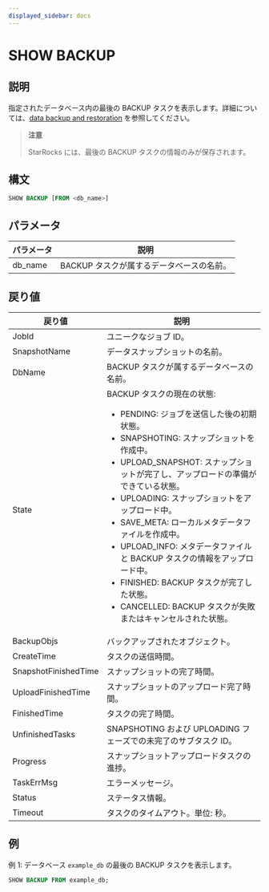 ```yaml
---
displayed_sidebar: docs
---
```


# SHOW BACKUP

## 説明

指定されたデータベース内の最後の BACKUP タスクを表示します。詳細については、[data backup and restoration](../../../administration/management/Backup_and_restore.md) を参照してください。

> **注意**
>
> StarRocks には、最後の BACKUP タスクの情報のみが保存されます。

## 構文

```SQL
SHOW BACKUP [FROM <db_name>]
```

## パラメータ

| **パラメータ** | **説明**                                       |
| ------------- | ----------------------------------------------------- |
| db_name       | BACKUP タスクが属するデータベースの名前。 |

## 戻り値

| **戻り値**           | **説明**                                              |
| -------------------- | ------------------------------------------------------------ |
| JobId                | ユニークなジョブ ID。                                               |
| SnapshotName         | データスナップショットの名前。                                   |
| DbName               | BACKUP タスクが属するデータベースの名前。        |
| State                | BACKUP タスクの現在の状態:<ul><li>PENDING: ジョブを送信した後の初期状態。</li><li>SNAPSHOTING: スナップショットを作成中。</li><li>UPLOAD_SNAPSHOT: スナップショットが完了し、アップロードの準備ができている状態。</li><li>UPLOADING: スナップショットをアップロード中。</li><li>SAVE_META: ローカルメタデータファイルを作成中。</li><li>UPLOAD_INFO: メタデータファイルと BACKUP タスクの情報をアップロード中。</li><li>FINISHED: BACKUP タスクが完了した状態。</li><li>CANCELLED: BACKUP タスクが失敗またはキャンセルされた状態。</li></ul> |
| BackupObjs           | バックアップされたオブジェクト。                                           |
| CreateTime           | タスクの送信時間。                                        |
| SnapshotFinishedTime | スナップショットの完了時間。                                    |
| UploadFinishedTime   | スナップショットのアップロード完了時間。                             |
| FinishedTime         | タスクの完了時間。                                        |
| UnfinishedTasks      | SNAPSHOTING および UPLOADING フェーズでの未完了のサブタスク ID。 |
| Progress             | スナップショットアップロードタスクの進捗。                             |
| TaskErrMsg           | エラーメッセージ。                                              |
| Status               | ステータス情報。                                          |
| Timeout              | タスクのタイムアウト。単位: 秒。                                  |

## 例

例 1: データベース `example_db` の最後の BACKUP タスクを表示します。

```SQL
SHOW BACKUP FROM example_db;
```